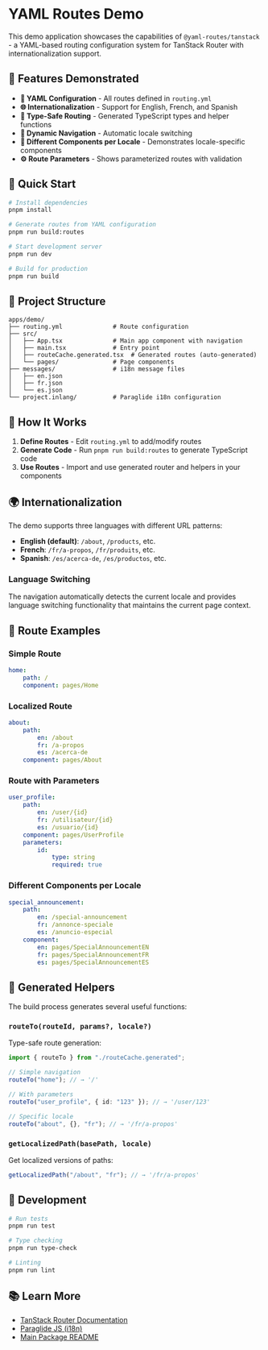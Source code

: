 # YAML Routes Demo

This demo application showcases the capabilities of `@yaml-routes/tanstack` - a YAML-based routing configuration system for TanStack Router with internationalization support.

## 🌟 Features Demonstrated

-   **📝 YAML Configuration** - All routes defined in `routing.yml`
-   **🌐 Internationalization** - Support for English, French, and Spanish
-   **🎯 Type-Safe Routing** - Generated TypeScript types and helper functions
-   **🔗 Dynamic Navigation** - Automatic locale switching
-   **📱 Different Components per Locale** - Demonstrates locale-specific components
-   **⚙️ Route Parameters** - Shows parameterized routes with validation

## 🚀 Quick Start

```bash
# Install dependencies
pnpm install

# Generate routes from YAML configuration
pnpm run build:routes

# Start development server
pnpm run dev

# Build for production
pnpm run build
```

## 📁 Project Structure

```
apps/demo/
├── routing.yml              # Route configuration
├── src/
│   ├── App.tsx              # Main app component with navigation
│   ├── main.tsx             # Entry point
│   ├── routeCache.generated.tsx  # Generated routes (auto-generated)
│   └── pages/               # Page components
├── messages/                # i18n message files
│   ├── en.json
│   ├── fr.json
│   └── es.json
└── project.inlang/          # Paraglide i18n configuration
```

## 🔧 How It Works

1. **Define Routes** - Edit `routing.yml` to add/modify routes
2. **Generate Code** - Run `pnpm run build:routes` to generate TypeScript code
3. **Use Routes** - Import and use generated router and helpers in your components

## 🌍 Internationalization

The demo supports three languages with different URL patterns:

-   **English (default)**: `/about`, `/products`, etc.
-   **French**: `/fr/a-propos`, `/fr/produits`, etc.
-   **Spanish**: `/es/acerca-de`, `/es/productos`, etc.

### Language Switching

The navigation automatically detects the current locale and provides language switching functionality that maintains the current page context.

## 📄 Route Examples

### Simple Route

```yaml
home:
    path: /
    component: pages/Home
```

### Localized Route

```yaml
about:
    path:
        en: /about
        fr: /a-propos
        es: /acerca-de
    component: pages/About
```

### Route with Parameters

```yaml
user_profile:
    path:
        en: /user/{id}
        fr: /utilisateur/{id}
        es: /usuario/{id}
    component: pages/UserProfile
    parameters:
        id:
            type: string
            required: true
```

### Different Components per Locale

```yaml
special_announcement:
    path:
        en: /special-announcement
        fr: /annonce-speciale
        es: /anuncio-especial
    component:
        en: pages/SpecialAnnouncementEN
        fr: pages/SpecialAnnouncementFR
        es: pages/SpecialAnnouncementES
```

## 🎯 Generated Helpers

The build process generates several useful functions:

### `routeTo(routeId, params?, locale?)`

Type-safe route generation:

```typescript
import { routeTo } from "./routeCache.generated";

// Simple navigation
routeTo("home"); // → '/'

// With parameters
routeTo("user_profile", { id: "123" }); // → '/user/123'

// Specific locale
routeTo("about", {}, "fr"); // → '/fr/a-propos'
```

### `getLocalizedPath(basePath, locale)`

Get localized versions of paths:

```typescript
getLocalizedPath("/about", "fr"); // → '/fr/a-propos'
```

## 🧪 Development

```bash
# Run tests
pnpm run test

# Type checking
pnpm run type-check

# Linting
pnpm run lint
```

## 📚 Learn More

-   [TanStack Router Documentation](https://tanstack.com/router)
-   [Paraglide JS (i18n)](https://inlang.com/m/gerre34r/library-inlang-paraglideJs)
-   [Main Package README](../../packages/tanstack/README.md)
